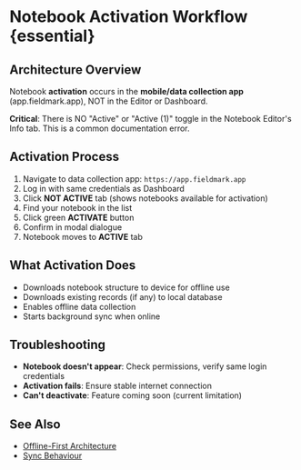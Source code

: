 # Notebook Activation Workflow {essential}

## Architecture Overview

Notebook **activation** occurs in the **mobile/data collection app** (app.fieldmark.app),
NOT in the Editor or Dashboard.

**Critical**: There is NO "Active" or "Active (1)" toggle in the Notebook Editor's Info tab.
This is a common documentation error.

## Activation Process

1. Navigate to data collection app: `https://app.fieldmark.app`
2. Log in with same credentials as Dashboard
3. Click **NOT ACTIVE** tab (shows notebooks available for activation)
4. Find your notebook in the list
5. Click green **ACTIVATE** button
6. Confirm in modal dialogue
7. Notebook moves to **ACTIVE** tab

## What Activation Does

- Downloads notebook structure to device for offline use
- Downloads existing records (if any) to local database
- Enables offline data collection
- Starts background sync when online

## Troubleshooting

- **Notebook doesn't appear**: Check permissions, verify same login credentials
- **Activation fails**: Ensure stable internet connection
- **Can't deactivate**: Feature coming soon (current limitation)

## See Also

- [Offline-First Architecture](../references/platform-reference.md#offline-first)
- [Sync Behaviour](./notebooks-interface.md#sync-settings)
